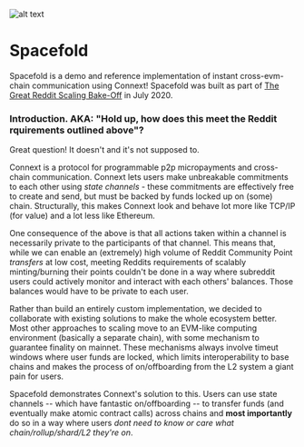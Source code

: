 ![alt text](https://github.com/connext/spacefold/blob/master/public/spacefoldlogo.png?raw=true)

# Spacefold
Spacefold is a demo and reference implementation of instant cross-evm-chain communication using Connext! Spacefold was built as part of [The Great Reddit Scaling Bake-Off](https://www.reddit.com/r/ethereum/comments/hbjx25/the_great_reddit_scaling_bakeoff/) in July 2020.

### Introduction. AKA: "Hold up, how does this meet the Reddit rquirements outlined above"?
Great question! It doesn't and it's not supposed to.

Connext is a protocol for programmable p2p micropayments and cross-chain communication. Connext lets users make unbreakable commitments to each other using _state channels_ - these commitments are effectively free to create and send, but must be backed by funds locked up on (some) chain. Structurally, this makes Connext look and behave lot more like TCP/IP (for value) and a lot less like Ethereum.

One consequence of the above is that all actions taken within a channel is necessarily private to the participants of that channel. This means that, while we can enable an (extremely) high volume of Reddit Community Point *transfers* at low cost, meeting Reddits requirements of scalably minting/burning their points couldn't be done in a way where subreddit users could actively monitor and interact with each others' balances. Those balances would have to be private to each user.

Rather than build an entirely custom implementation, we decided to collaborate with existing solutions to make the whole ecosystem better. Most other approaches to scaling move to an EVM-like computing environment (basically a separate chain), with some mechanism to guarantee finality on mainnet. These mechanisms always involve timeut windows where user funds are locked, which limits interoperability to base chains and makes the process of on/offboarding from the L2 system a giant pain for users.

Spacefold demonstrates Connext's solution to this. Users can use state channels -- which have fantastic on/offboarding -- to transfer funds (and eventually make atomic contract calls) across chains and **most importantly** do so in a way where users *dont need to know or care what chain/rollup/shard/L2 they're on*.

